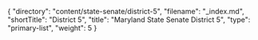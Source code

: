 {
  "directory": "content/state-senate/district-5",
  "filename": "_index.md",
  "shortTitle": "District 5",
  "title": "Maryland State Senate District 5",
  "type": "primary-list",
  "weight": 5
}
